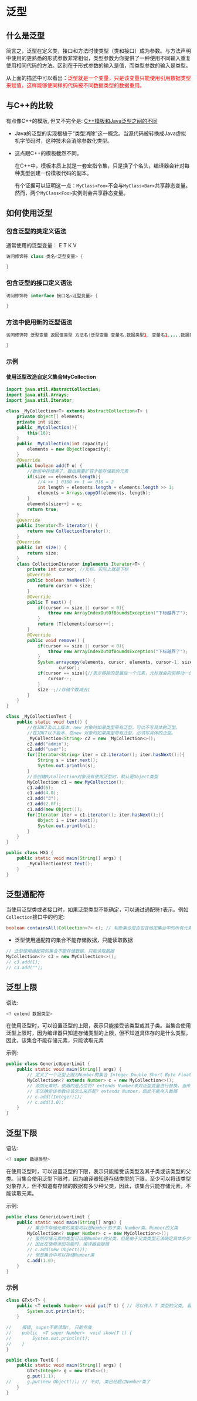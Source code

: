 # 泛型
## 什么是泛型
简言之，泛型在定义类，接口和方法时使类型（类和接口）成为参数。与方法声明中使用的更熟悉的形式参数非常相似，类型参数为你提供了一种使用不同输入重复使用相同代码的方法。区别在于形式参数的输入是值，而类型参数的输入是类型。

从上面的描述中可以看出：<span style="color:red">泛型就是一个变量，只是该变量只能使用引用数据类型来赋值，这样能够使同样的代码被不同数据类型的数据重用。</span>

## 与C++的比较

有点像C++的模版, 但又不完全是: [C++模板和Java泛型之间的不同](https://blog.csdn.net/coding_is_fun/article/details/81564512)

- Java的泛型的实现根植于“类型消除”这一概念。当源代码被转换成Java虚拟机字节码时，这种技术会消除参数化类型。
- 这点跟C++的模板截然不同。

    在C++中，模板本质上就是一套宏指令集，只是换了个名头，编译器会针对每种类型创建一份模板代码的副本。

    有个证据可以证明这一点：`MyClass<Foo>`不会与`MyClass<Bar>`共享静态变量。然而，两个`MyClass<Foo>`实例则会共享静态变量。

## 如何使用泛型

### 包含泛型的类定义语法

通常使用的泛型变量： E T K V

```java
访问修饰符 class 类名<泛型变量> {

}
```

### 包含泛型的接口定义语法

```java
访问修饰符 interface 接口名<泛型变量> {

}
```

### 方法中使用新的泛型语法

```java
访问修饰符 泛型变量 返回值类型 方法名(泛型变量 变量名,数据类型1, 变量名1,...,数据类型n, 变量名n){

}
```

### 示例
#### 使用泛型改造自定义集合MyCollection

```java
import java.util.AbstractCollection;
import java.util.Arrays;
import java.util.Iterator;

class _MyCollection<T> extends AbstractCollection<T> {
    private Object[] elements;
    private int size;
    public _MyCollection(){
        this(16);
    }
    public _MyCollection(int capacity){
        elements = new Object[capacity];
    }
    @Override
    public boolean add(T o) {
        //数组中存储满了，数组需要扩容才能存储新的元素
        if(size == elements.length){
            //4 >> 1 0100 >> 1 => 010 = 2
            int length = elements.length + elements.length >> 1;
            elements = Arrays.copyOf(elements, length);
        }
        elements[size++] = o;
        return true;
    }
    @Override
    public Iterator<T> iterator() {
        return new CollectionIterator();
    }
    @Override
    public int size() {
        return size;
    }
    class CollectionIterator implements Iterator<T> {
        private int cursor; //光标，实际上就是下标
        @Override
        public boolean hasNext() {
            return cursor < size;
        }
        @Override
        public T next() {
            if(cursor >= size || cursor < 0){
                throw new ArrayIndexOutOfBoundsException("下标越界了");
            }
            return (T)elements[cursor++];
        }
        @Override
        public void remove() {
            if(cursor >= size || cursor < 0){
                throw new ArrayIndexOutOfBoundsException("下标越界了");
            }
            System.arraycopy(elements, cursor, elements, cursor-1, size -
                    cursor);
            if(cursor == size){//表示移除的是最后一个元素，光标就会向前移动一位
                cursor--;
            }
            size--;//存储个数减去1
        }
    }
}

class _MyCollectionTest {
    public static void text() {
        //在JDK7及以上版本，new 对象时如果类型带有泛型，可以不写具体的泛型。
        //在JDK7以下版本，在new 对象时如果类型带有泛型，必须写具体的泛型。
        _MyCollection<String> c2 = new _MyCollection<>();
        c2.add("admin");
        c2.add("user");
        for(Iterator<String> iter = c2.iterator(); iter.hasNext();){
            String s = iter.next();
            System.out.println(s);
        }
        //当创建MyCollection对象没有使用泛型时，默认是Object类型
        MyCollection c1 = new MyCollection();
        c1.add(5);
        c1.add(4.0);
        c1.add("3");
        c1.add(2.0f);
        c1.add(new Object());
        for(Iterator iter = c1.iterator(); iter.hasNext();){
            Object i = iter.next();
            System.out.println(i);
        }
    }
}

public class HXG {
    public static void main(String[] args) {
        _MyCollectionTest.text();
    }
}
```

## 泛型通配符
当使用泛型类或者接口时，如果泛型类型不能确定，可以通过通配符`?`表示。例如`Collection`接口中的约定:

```java
boolean containsAll(Collection<?> c); // 判断集合是否包含给定集合中的所有元素
```

- 泛型使用通配符的集合不能存储数据，只能读取数据
```java
// 泛型使用通配符的集合不能存储数据，只能读取数据
MyCollection<?> c3 = new MyCollection<>();
// c3.add(1);
// c3.add("");
```

## 泛型上限
语法:

```java
<? extend 数据类型>
```

在使用泛型时，可以设置泛型的上限，表示只能接受该类型或其子类。当集合使用泛型上限时，因为编译器只知道存储类型的上限，但不知道具体存的是什么类型，因此，该集合不能存储元素，只能读取元素

示例:

```java
public class GenericUpperLimit {
    public static void main(String[] args) {
        // 定义了一个泛型上限为Number的集合 Integer Double Short Byte Float Long
        MyCollection<? extends Number> c = new MyCollection<>();
        // 添加元素时，使用的是占位符? extends Number来对泛型变量进行替换，当传入参数时，
        // 无法确定该参数应该怎么来匹配? extends Number，因此不能存入数据
        // c.add((Integer)1);
        // c.add(1.0);
    }
}
```

## 泛型下限
语法:

```java
<? super 数据类型>
```

在使用泛型时，可以设置泛型的下限，表示只能接受该类型及其子类或该类型的父类。当集合使用泛型下限时，因为编译器知道存储类型的下限，至少可以将该类型对象存入，但不知道有存储的数据有多少种父类，因此，该集合只能存储元素，不能读取元素。

示例:
```java
public class GenericLowerLimit {
    public static void main(String[] args) {
        // 集合中存储元素的类型可以是Number的子类、Number类、Number的父类
        MyCollection<? super Number> c = new MyCollection<>();
        // 虽然存储元素的类型可以是Number的父类，但是由于父类类型无法确定具体多少种，
        // 因此在使用添加功能时，编译器会报错
        // c.add(new Object());
        // 但是集合中可以存储Number类
        c.add(1.0);
    }
}
```

### 示例

```java
class GTxt<T> {
    public <T extends Number> void put(T t) { // 可以传入 T 类型的父类, 最父可以父到Number类
        System.out.println(t);
    }
    
//    报错, super不能读取!, 只能存放
//    public  <T super Number>  void show(T t) {
//        System.out.println(t);
//    }
}

public class TextG {
    public static void main(String[] args) {
        GTxt<Integer> g = new GTxt<>();
        g.put(1.1);
//      g.put(new Object()); // 不对, 类已经超过Number类了
    }
}
```
